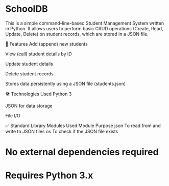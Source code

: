 # SchoolDB
This is a simple command-line-based Student Management System written in Python. It allows users to perform basic CRUD operations (Create, Read, Update, Delete) on student records, which are stored in a JSON file.

📁 Features
Add (append) new students

View (call) student details by ID

Update student details

Delete student records

Stores data persistently using a JSON file (students.json)

🛠️ Technologies Used
Python 3

JSON for data storage

File I/O

✅ Standard Library Modules Used
Module	Purpose
json	To read from and write to JSON files
os	To check if the JSON file exists

# No external dependencies required
# Requires Python 3.x
